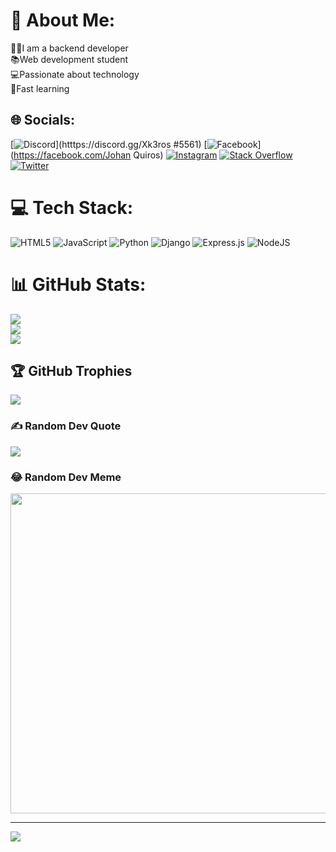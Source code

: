 # 💫 About Me:
👨‍💻I am a backend developer<br>📚Web development student<br>💻Passionate about technology<br>🚀Fast learning


## 🌐 Socials:
[![Discord](https://img.shields.io/badge/Discord-%237289DA.svg?logo=discord&logoColor=white)](htttps://discord.gg/Xk3ros #5561) [![Facebook](https://img.shields.io/badge/Facebook-%231877F2.svg?logo=Facebook&logoColor=white)](https://facebook.com/Johan Quiros) [![Instagram](https://img.shields.io/badge/Instagram-%23E4405F.svg?logo=Instagram&logoColor=white)](https://instagram.com/j.kiros05) [![Stack Overflow](https://img.shields.io/badge/-Stackoverflow-FE7A16?logo=stack-overflow&logoColor=white)](https://stackoverflow.com/users/xk3ros) [![Twitter](https://img.shields.io/badge/Twitter-%231DA1F2.svg?logo=Twitter&logoColor=white)](https://twitter.com/xk3ros)

# 💻 Tech Stack:
![HTML5](https://img.shields.io/badge/html5-%23E34F26.svg?style=for-the-badge&logo=html5&logoColor=white) ![JavaScript](https://img.shields.io/badge/javascript-%23323330.svg?style=for-the-badge&logo=javascript&logoColor=%23F7DF1E) ![Python](https://img.shields.io/badge/python-3670A0?style=for-the-badge&logo=python&logoColor=ffdd54) ![Django](https://img.shields.io/badge/django-%23092E20.svg?style=for-the-badge&logo=django&logoColor=white) ![Express.js](https://img.shields.io/badge/express.js-%23404d59.svg?style=for-the-badge&logo=express&logoColor=%2361DAFB) ![NodeJS](https://img.shields.io/badge/node.js-6DA55F?style=for-the-badge&logo=node.js&logoColor=white)
# 📊 GitHub Stats:
![](https://github-readme-stats.vercel.app/api?username=xKeros28&theme=dark&hide_border=false&include_all_commits=false&count_private=false)<br/>
![](https://github-readme-streak-stats.herokuapp.com/?user=xKeros28&theme=dark&hide_border=false)<br/>
![](https://github-readme-stats.vercel.app/api/top-langs/?username=xKeros28&theme=dark&hide_border=false&include_all_commits=false&count_private=false&layout=compact)

## 🏆 GitHub Trophies
![](https://github-profile-trophy.vercel.app/?username=xKeros28&theme=radical&no-frame=true&no-bg=false&margin-w=4)

### ✍️ Random Dev Quote
![](https://quotes-github-readme.vercel.app/api?type=horizontal&theme=radical)

### 😂 Random Dev Meme
<img src="https://random-memer.herokuapp.com/" width="512px"/>

---
[![](https://visitcount.itsvg.in/api?id=xKeros28&icon=2&color=0)](https://visitcount.itsvg.in)

